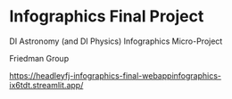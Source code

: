 # Infographics Final Project

DI Astronomy (and DI Physics) Infographics Micro-Project

Friedman Group


https://headleyfj-infographics-final-webappinfographics-ix6tdt.streamlit.app/
